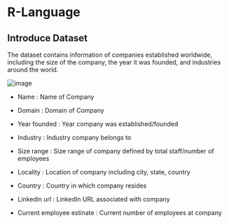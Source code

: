 # R-Language
## Introduce Dataset
The dataset contains information of companies established worldwide, including the size of the company, the year it was founded, and industries around the world.

![image](https://user-images.githubusercontent.com/110837675/225264416-562aae34-f917-4280-960d-bc90d613331f.png)

- Name : Name of Company

- Domain : Domain of Company

- Year founded : Year company was established/founded

- Industry : Industry company belongs to

- Size range : Size range of company defined by total staff/number of employees

- Locality : Location of company including city, state, country

- Country : Country in which company resides

- Linkedin url : LinkedIn URL associated with company

- Current employee estinate : Current number of employees at company
